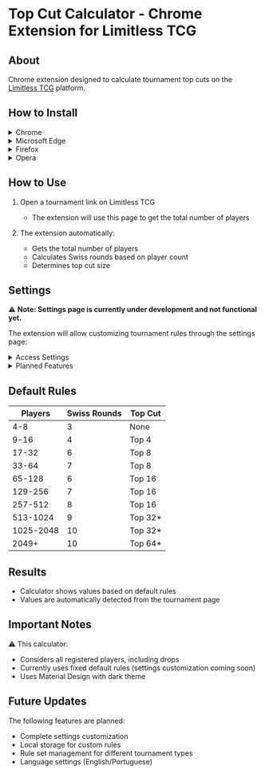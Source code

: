 # Top Cut Calculator - Chrome Extension for Limitless TCG

## About
Chrome extension designed to calculate tournament top cuts on the [Limitless TCG](https://play.limitlesstcg.com/tournament) platform.

## How to Install

<details>
<summary>Chrome</summary>

1. Download the extension:
   - Clone this repository or download as ZIP
   - Extract files if needed

2. Load in Chrome:
   - Open Chrome and go to `chrome://extensions/`
   - Enable "Developer mode" in the top right
   - Click "Load unpacked"
   - Select the extracted extension folder
</details>

<details>
<summary>Microsoft Edge</summary>

1. Download the extension:
   - Clone this repository or download as ZIP
   - Extract files if needed

2. Load in Edge:
   - Open Edge and go to `edge://extensions/`
   - Enable "Developer mode" in the left sidebar
   - Click "Load unpacked"
   - Select the extracted extension folder
</details>

<details>
<summary>Firefox</summary>

1. Download the extension:
   - Clone this repository or download as ZIP
   - Extract files if needed

2. Load in Firefox:
   - Open Firefox and go to `about:debugging`
   - Click "This Firefox" in the left sidebar
   - Click "Load Temporary Add-on"
   - Select any file from the extension folder
</details>

<details>
<summary>Opera</summary>

1. Download the extension:
   - Clone this repository or download as ZIP
   - Extract files if needed

2. Load in Opera:
   - Open Opera and go to `opera://extensions`
   - Enable "Developer mode" in the top right
   - Click "Load unpacked"
   - Select the extracted extension folder
</details>

## How to Use
1. Open a tournament link on Limitless TCG 
   - The extension will use this page to get the total number of players

2. The extension automatically:
   - Gets the total number of players
   - Calculates Swiss rounds based on player count
   - Determines top cut size

## Settings
⚠️ **Note: Settings page is currently under development and not functional yet.**

The extension will allow customizing tournament rules through the settings page:

<details>
<summary>Access Settings</summary>

- Click the settings button (⚙️) on the extension
- A new settings page will open
</details>

<details>
<summary>Planned Features</summary>

- Edit existing rules
- Add new rules
- Remove rules
- Save changes locally
- Restore default settings
</details>

## Default Rules
| Players | Swiss Rounds | Top Cut |
|---------|--------------|---------|
| 4-8     | 3           | None    |
| 9-16    | 4           | Top 4   |
| 17-32   | 6           | Top 8   |
| 33-64   | 7           | Top 8   |
| 65-128  | 6           | Top 16  |
| 129-256 | 7           | Top 16  |
| 257-512 | 8           | Top 16  |
| 513-1024| 9           | Top 32* |
| 1025-2048| 10         | Top 32* |
| 2049+   | 10          | Top 64* |

## Results
- Calculator shows values based on default rules
- Values are automatically detected from the tournament page

## Important Notes
⚠️ This calculator:
- Considers all registered players, including drops
- Currently uses fixed default rules (settings customization coming soon)
- Uses Material Design with dark theme

## Future Updates
The following features are planned:
- Complete settings customization
- Local storage for custom rules
- Rule set management for different tournament types
- Language settings (English/Portuguese)